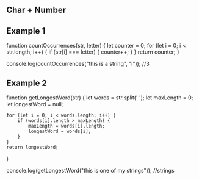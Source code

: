 ## Char + Number 
## Example 1 
function countOccurrences(str, letter) {
  let counter = 0;
  for (let i = 0; i < str.length; i++) {
    if (str[i] === letter) {
      counter++;
    }
  }
  return counter;
}

console.log(countOccurrences("this is a string", "i"));
//3
## Example 2 
function getLongestWord(str) {
    let words = str.split(' ');
    let maxLength = 0;
    let longestWord = null;

    for (let i = 0; i < words.length; i++) {
        if (words[i].length > maxLength) {
            maxLength = words[i].length;
            longestWord = words[i];
        }
    }
    return longestWord;
}

console.log(getLongestWord("this is one of my strings"));
//strings